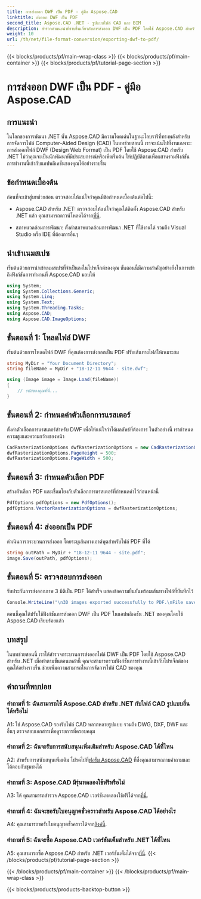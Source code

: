 ```yaml
---
title: การส่งออก DWF เป็น PDF - คู่มือ Aspose.CAD
linktitle: ส่งออก DWF เป็น PDF
second_title: Aspose.CAD .NET - รูปแบบไฟล์ CAD และ BIM
description: สำรวจคำแนะนำที่ราบรื่นเกี่ยวกับการส่งออก DWF เป็น PDF โดยใช้ Aspose.CAD สำหรับ .NET ปรับปรุงความสามารถในการจัดการไฟล์ CAD ของคุณได้อย่างง่ายดาย
weight: 10
url: /th/net/file-format-conversion/exporting-dwf-to-pdf/
---
```


{{< blocks/products/pf/main-wrap-class >}}
{{< blocks/products/pf/main-container >}}
{{< blocks/products/pf/tutorial-page-section >}}

# การส่งออก DWF เป็น PDF - คู่มือ Aspose.CAD

## การแนะนำ

ในโลกของการพัฒนา .NET นั้น Aspose.CAD มีความโดดเด่นในฐานะไลบรารีที่ทรงพลังสำหรับการจัดการไฟล์ Computer-Aided Design (CAD) ในบทช่วยสอนนี้ เราจะเน้นไปที่งานเฉพาะ: การส่งออกไฟล์ DWF (Design Web Format) เป็น PDF โดยใช้ Aspose.CAD สำหรับ .NET ไม่ว่าคุณจะเป็นนักพัฒนาที่มีประสบการณ์หรือเพิ่งเริ่มต้น ให้ปฏิบัติตามเพื่อผสานรวมฟังก์ชันการทำงานนี้เข้ากับแอปพลิเคชันของคุณได้อย่างราบรื่น

## ข้อกำหนดเบื้องต้น

ก่อนที่จะเข้าสู่บทช่วยสอน ตรวจสอบให้แน่ใจว่าคุณมีข้อกำหนดเบื้องต้นต่อไปนี้:

-  Aspose.CAD สำหรับ .NET: ตรวจสอบให้แน่ใจว่าคุณได้ติดตั้ง Aspose.CAD สำหรับ .NET แล้ว คุณสามารถดาวน์โหลดได้จาก[ที่นี่](https://releases.aspose.com/cad/net/).

- สภาพแวดล้อมการพัฒนา: ตั้งค่าสภาพแวดล้อมการพัฒนา .NET ที่ใช้งานได้ รวมถึง Visual Studio หรือ IDE ที่ต้องการอื่นๆ

## นำเข้าเนมสเปซ

เริ่มต้นด้วยการนำเข้าเนมสเปซที่จำเป็นลงในโปรเจ็กต์ของคุณ ขั้นตอนนี้มีความสำคัญอย่างยิ่งในการเข้าถึงฟังก์ชันการทำงานที่ Aspose.CAD มอบให้

```csharp
using System;
using System.Collections.Generic;
using System.Linq;
using System.Text;
using System.Threading.Tasks;
using Aspose.CAD;
using Aspose.CAD.ImageOptions;
```

## ขั้นตอนที่ 1: โหลดไฟล์ DWF

เริ่มต้นด้วยการโหลดไฟล์ DWF ที่คุณต้องการส่งออกเป็น PDF ปรับเส้นทางไฟล์ให้เหมาะสม

```csharp
string MyDir = "Your Document Directory";
string fileName = MyDir + "18-12-11 9644 - site.dwf";

using (Image image = Image.Load(fileName))
{
    // รหัสของคุณที่นี่...
}
```

## ขั้นตอนที่ 2: กำหนดค่าตัวเลือกการแรสเตอร์

ตั้งค่าตัวเลือกการแรสเตอร์สำหรับ DWF เพื่อให้แน่ใจว่าได้ผลลัพธ์ที่ต้องการ ในตัวอย่างนี้ เรากำหนดความสูงและความกว้างของหน้า

```csharp
CadRasterizationOptions dwfRasterizationOptions = new CadRasterizationOptions();
dwfRasterizationOptions.PageHeight = 500;
dwfRasterizationOptions.PageWidth = 500;
```

## ขั้นตอนที่ 3: กำหนดตัวเลือก PDF

สร้างตัวเลือก PDF และเชื่อมโยงกับตัวเลือกการแรสเตอร์ที่กำหนดค่าไว้ก่อนหน้านี้

```csharp
PdfOptions pdfOptions = new PdfOptions();
pdfOptions.VectorRasterizationOptions = dwfRasterizationOptions;
```

## ขั้นตอนที่ 4: ส่งออกเป็น PDF

ดำเนินการกระบวนการส่งออก โดยระบุเส้นทางเอาต์พุตสำหรับไฟล์ PDF ที่ได้

```csharp
string outPath = MyDir + "18-12-11 9644 - site.pdf";
image.Save(outPath, pdfOptions);
```

## ขั้นตอนที่ 5: ตรวจสอบการส่งออก

รับประกันการส่งออกภาพ 3 มิติเป็น PDF ได้สำเร็จ แสดงข้อความยืนยันพร้อมเส้นทางไฟล์ที่บันทึกไว้

```csharp
Console.WriteLine("\n3D images exported successfully to PDF.\nFile saved at " + MyDir);
```

ตอนนี้คุณได้ปรับใช้ฟังก์ชันการส่งออก DWF เป็น PDF ในแอปพลิเคชัน .NET ของคุณโดยใช้ Aspose.CAD เรียบร้อยแล้ว

## บทสรุป

ในบทช่วยสอนนี้ เราได้สำรวจกระบวนการส่งออกไฟล์ DWF เป็น PDF โดยใช้ Aspose.CAD สำหรับ .NET เมื่อทำตามขั้นตอนเหล่านี้ คุณจะสามารถรวมฟังก์ชันการทำงานนี้เข้ากับโปรเจ็กต์ของคุณได้อย่างราบรื่น ช่วยเพิ่มความสามารถในการจัดการไฟล์ CAD ของคุณ

## คำถามที่พบบ่อย

### คำถามที่ 1: ฉันสามารถใช้ Aspose.CAD สำหรับ .NET กับไฟล์ CAD รูปแบบอื่นได้หรือไม่

A1: ใช่ Aspose.CAD รองรับไฟล์ CAD หลากหลายรูปแบบ รวมถึง DWG, DXF, DWF และอื่นๆ ตรวจสอบเอกสารเพื่อดูรายการที่ครอบคลุม

### คำถามที่ 2: ฉันจะรับการสนับสนุนเพิ่มเติมสำหรับ Aspose.CAD ได้ที่ไหน

 A2: สำหรับการสนับสนุนเพิ่มเติม โปรดไปที่[ฟอรั่ม Aspose.CAD](https://forum.aspose.com/c/cad/19) ที่ซึ่งคุณสามารถถามคำถามและโต้ตอบกับชุมชนได้

### คำถามที่ 3: Aspose.CAD มีรุ่นทดลองใช้ฟรีหรือไม่

 A3: ได้ คุณสามารถสำรวจ Aspose.CAD เวอร์ชันทดลองใช้ฟรีได้จาก[ที่นี่](https://releases.aspose.com/).

### คำถามที่ 4: ฉันจะขอรับใบอนุญาตชั่วคราวสำหรับ Aspose.CAD ได้อย่างไร

 A4: คุณสามารถขอรับใบอนุญาตชั่วคราวได้จาก[ลิงค์นี้](https://purchase.aspose.com/temporary-license/).

### คำถามที่ 5: ฉันจะซื้อ Aspose.CAD เวอร์ชันเต็มสำหรับ .NET ได้ที่ไหน

 A5: คุณสามารถซื้อ Aspose.CAD สำหรับ .NET เวอร์ชันเต็มได้จาก[ที่นี่](https://purchase.aspose.com/buy).
{{< /blocks/products/pf/tutorial-page-section >}}

{{< /blocks/products/pf/main-container >}}
{{< /blocks/products/pf/main-wrap-class >}}

{{< blocks/products/products-backtop-button >}}
